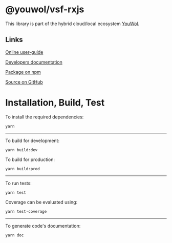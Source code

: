 # @youwol/vsf-rxjs



This library is part of the hybrid cloud/local ecosystem
[YouWol](https://platform.youwol.com/applications/@youwol/platform/latest).

## Links

[Online user-guide](https://l.youwol.com/doc/@youwol/vsf-rxjs)

[Developers documentation](https://platform.youwol.com/applications/@youwol/cdn-explorer/latest?package=@youwol/vsf-rxjs)

[Package on npm](https://www.npmjs.com/package/@youwol/vsf-rxjs)

[Source on GitHub](https://github.com/youwol/vsf-rxjs)

# Installation, Build, Test

To install the required dependencies:

```shell
yarn
```

---

To build for development:

```shell
yarn build:dev
```

To build for production:

```shell
yarn build:prod
```

---

To run tests:

```shell
yarn test
```

Coverage can be evaluated using:

```shell
yarn test-coverage
```

---

To generate code's documentation:

```shell
yarn doc
```
